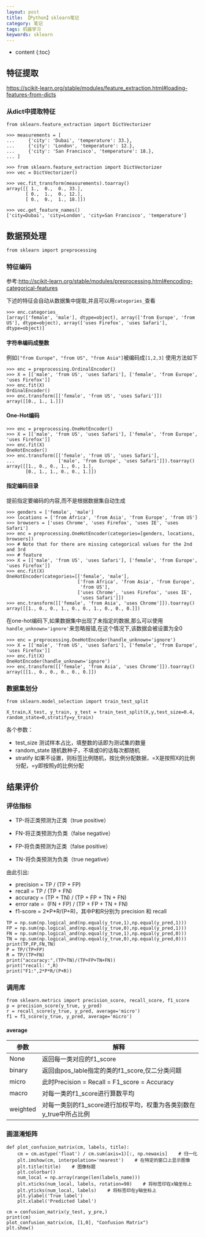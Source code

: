 ```yaml
---
layout: post
title: 【Python】sklearn笔记
category: 笔记
tags: 机器学习
keywords: sklearn
---
```

* content
{:toc}

## 特征提取
<https://scikit-learn.org/stable/modules/feature_extraction.html#loading-features-from-dicts>
### 从dict中提取特征


`from sklearn.feature_extraction import DictVectorizer`

```
>>> measurements = [
...     {'city': 'Dubai', 'temperature': 33.},
...     {'city': 'London', 'temperature': 12.},
...     {'city': 'San Francisco', 'temperature': 18.},
... ]

>>> from sklearn.feature_extraction import DictVectorizer
>>> vec = DictVectorizer()

>>> vec.fit_transform(measurements).toarray()
array([[ 1.,  0.,  0., 33.],
       [ 0.,  1.,  0., 12.],
       [ 0.,  0.,  1., 18.]])

>>> vec.get_feature_names()
['city=Dubai', 'city=London', 'city=San Francisco', 'temperature']
```


## 数据预处理
`from sklearn import preprocessing`

### 特征编码

参考:<http://scikit-learn.org/stable/modules/preprocessing.html#encoding-categorical-features>

下述的特征会自动从数据集中提取,并且可以用`catogories_`查看
```
>>> enc.categories_
[array(['female', 'male'], dtype=object), array(['from Europe', 'from US'], dtype=object), array(['uses Firefox', 'uses Safari'], dtype=object)]
```

#### 字符串编码成整数

例如`["from Europe", "from US", "from Asia"]`被编码成`[1,2,3]`
使用方法如下
```
>>> enc = preprocessing.OrdinalEncoder()
>>> X = [['male', 'from US', 'uses Safari'], ['female', 'from Europe', 'uses Firefox']]
>>> enc.fit(X)
OrdinalEncoder()
>>> enc.transform([['female', 'from US', 'uses Safari']])
array([[0., 1., 1.]])
```

#### One-Hot编码
```
>>> enc = preprocessing.OneHotEncoder()
>>> X = [['male', 'from US', 'uses Safari'], ['female', 'from Europe', 'uses Firefox']]
>>> enc.fit(X)
OneHotEncoder()
>>> enc.transform([['female', 'from US', 'uses Safari'],
...                ['male', 'from Europe', 'uses Safari']]).toarray()
array([[1., 0., 0., 1., 0., 1.],
       [0., 1., 1., 0., 0., 1.]])
```
#### 指定编码目录

提前指定要编码的内容,而不是根据数据集自动生成
```
>>> genders = ['female', 'male']
>>> locations = ['from Africa', 'from Asia', 'from Europe', 'from US']
>>> browsers = ['uses Chrome', 'uses Firefox', 'uses IE', 'uses Safari']
>>> enc = preprocessing.OneHotEncoder(categories=[genders, locations, browsers])
>>> # Note that for there are missing categorical values for the 2nd and 3rd
>>> # feature
>>> X = [['male', 'from US', 'uses Safari'], ['female', 'from Europe', 'uses Firefox']]
>>> enc.fit(X)
OneHotEncoder(categories=[['female', 'male'],
                          ['from Africa', 'from Asia', 'from Europe',
                           'from US'],
                          ['uses Chrome', 'uses Firefox', 'uses IE',
                           'uses Safari']])
>>> enc.transform([['female', 'from Asia', 'uses Chrome']]).toarray()
array([[1., 0., 0., 1., 0., 0., 1., 0., 0., 0.]])
```

在one-hot编码下,如果数据集中出现了未指定的数据,那么可以使用`handle_unknown='ignore'`来忽略报错,在这个情况下,该数据会被设置为全0
```
>>> enc = preprocessing.OneHotEncoder(handle_unknown='ignore')
>>> X = [['male', 'from US', 'uses Safari'], ['female', 'from Europe', 'uses Firefox']]
>>> enc.fit(X)
OneHotEncoder(handle_unknown='ignore')
>>> enc.transform([['female', 'from Asia', 'uses Chrome']]).toarray()
array([[1., 0., 0., 0., 0., 0.]])
```



### 数据集划分
```
from sklearn.model_selection import train_test_split

X_train,X_test, y_train, y_test = train_test_split(X,y,test_size=0.4, random_state=0,stratify=y_train)
```
各个参数：
- test_size 测试样本占比，填整数的话即为测试集的数量
- random_state 随机数种子，不填或0的话每次都随机
- stratify 如果不设置，则标签比例随机，按比例分配数据，=X是按照X的比例分配，=y即按照y的比例分配

## 结果评价

### 评估指标

- TP-将正类预测为正类（true positive）

- FN-将正类预测为负类（false negative）

- FP-将负类预测为正类（false positive）

- TN-将负类预测为负类（true negative） 


由此引出:
- precision = TP / (TP + FP)
- recall = TP / (TP + FN)
- accuracy = (TP + TN) / (TP + FP + TN + FN)
- error rate =  (FN + FP) / (TP + FP + TN + FN)
- f1-score = 2\*P\*R/(P+R)，其中P和R分别为 precision 和 recall

```
TP = np.sum(np.logical_and(np.equal(y_true,1),np.equal(y_pred,1)))
FP = np.sum(np.logical_and(np.equal(y_true,0),np.equal(y_pred,1)))
FN = np.sum(np.logical_and(np.equal(y_true,1),np.equal(y_pred,0)))
TN = np.sum(np.logical_and(np.equal(y_true,0),np.equal(y_pred,0)))
print(TP,FP,FN,TN)
P = TP/(TP+FP) 
R = TP/(TP+FN) 
print("accuracy:",(TP+TN)/(TP+FP+TN+FN))
print("recall: ",R)
print("F1:",2*P*R/(P+R))
```
### 调用库

```
from sklearn.metrics import precision_score, recall_score, f1_score
p = precision_score(y_true, y_pred) 
r = recall_score(y_true, y_pred, average='micro')  
f1 = f1_score(y_true, y_pred, average='micro')
```

#### average  

参数 | 解释 
--|-- 
None|返回每一类对应的f1_score
binary|返回由pos_lable指定的类的f1_score,仅二分类问题
micro|此时Precision = Recall = F1_score = Accuracy
macro|对每一类的f1_score进行算数平均
weighted|对每一类别的f1_score进行加权平均，权重为各类别数在y_true中所占比例


### 画混淆矩阵

```
def plot_confusion_matrix(cm, labels, title):
    cm = cm.astype('float') / cm.sum(axis=1)[:, np.newaxis]    # 归一化
    plt.imshow(cm, interpolation='nearest')    # 在特定的窗口上显示图像
    plt.title(title)    # 图像标题
    plt.colorbar()
    num_local = np.array(range(len(labels_name)))    
    plt.xticks(num_local, labels, rotation=90)    # 将标签印在x轴坐标上
    plt.yticks(num_local, labels)    # 将标签印在y轴坐标上
    plt.ylabel('True label')    
    plt.xlabel('Predicted label')

cm = confusion_matrix(y_test, y_pre,)
print(cm)
plot_confusion_matrix(cm, [1,0], "Confusion Matrix")
plt.show()
```
